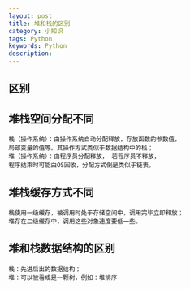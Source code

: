```yaml
---
layout: post
title: 堆和栈的区别
category: 小知识
tags: Python
keywords: Python
description: 
---
```

## 区别


## 堆栈空间分配不同
    栈（操作系统）：由操作系统自动分配释放，存放函数的参数值，
    局部变量的值等。其操作方式类似于数据结构中的栈；
    堆（操作系统）：由程序员分配释放， 若程序员不释放，
    程序结束时可能由OS回收，分配方式倒是类似于链表。


## 堆栈缓存方式不同
    栈使用一级缓存，被调用时处于存储空间中，调用完毕立即释放；
    堆存在二级缓存中，调用这些对象速度要低一些。


## 堆和栈数据结构的区别
    栈：先进后出的数据结构；
    堆：可以被看成是一颗树，例如：堆排序


